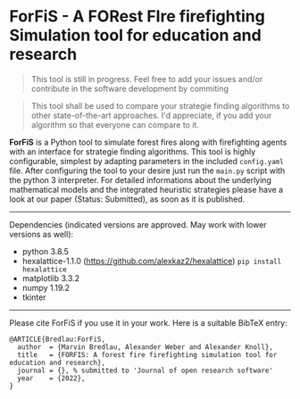 # ForFiS - A FORest FIre firefighting Simulation tool for education and research

>This tool is still in progress. Feel free to add your issues and/or contribute in the software development by commiting

>This tool shall be used to compare your strategie finding algorithms to other state-of-the-art approaches. I'd appreciate, if you add your algorithm so that everyone can compare to it.

**ForFiS** is a Python tool to simulate forest fires along with firefighting agents with an interface for strategie finding algorithms. 
This tool is highly configurable, simplest by adapting parameters in the included `config.yaml` file. After configuring the tool to your desire just run the `main.py` script with the python 3 interpreter.
For detailed informations about the underlying mathematical models and the integrated heuristic strategies please have a look at our paper (Status: Submitted), as soon as it is published.

---
Dependencies (indicated versions are approved. May work with lower versions as well):
* python 3.8.5
* hexalattice-1.1.0 (https://github.com/alexkaz2/hexalattice)
`pip install hexalattice`
* matplotlib 3.3.2
* numpy 1.19.2
* tkinter

---
Please cite ForFiS if you use it in your work. Here is a suitable BibTeX entry:
```
@ARTICLE{Bredlau:ForFiS,
  author  = {Marvin Bredlau, Alexander Weber and Alexander Knoll},
  title   = {FORFIS: A forest fire firefighting simulation tool for education and research},
  journal = {}, % submitted to 'Journal of open research software'
  year    = {2022},
}
```
